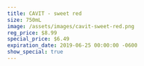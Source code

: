 ```yaml
---
title: CAVIT - sweet red
size: 750mL
image: /assets/images/cavit-sweet-red.png
reg_price: $8.99
special_price: $6.49
expiration_date: 2019-06-25 00:00:00 -0600
show_special: true
---
```


